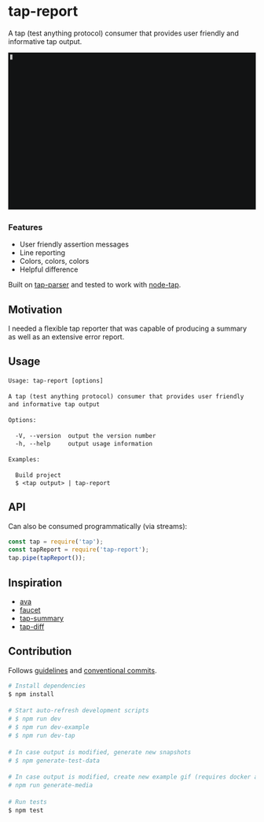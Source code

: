 # tap-report

A tap (test anything protocol) consumer that provides user friendly and informative tap output.

![example output of tap-report](media/output.gif)

### Features

* User friendly assertion messages
* Line reporting
* Colors, colors, colors
* Helpful difference

Built on [tap-parser](https://github.com/tapjs/tap-parser) and tested to work with [node-tap](https://github.com/tapjs/node-tap).

## Motivation

I needed a flexible tap reporter that was capable of producing a summary as well as an extensive error report.

## Usage

```
Usage: tap-report [options]

A tap (test anything protocol) consumer that provides user friendly and informative tap output

Options:

  -V, --version  output the version number
  -h, --help     output usage information

Examples:

  Build project
  $ <tap output> | tap-report
```

## API

Can also be consumed programmatically (via streams):

```js
const tap = require('tap');
const tapReport = require('tap-report');
tap.pipe(tapReport());
```

## Inspiration

* [ava](https://github.com/avajs/ava)
* [faucet](https://github.com/substack/faucet)
* [tap-summary](https://github.com/zoubin/tap-summary)
* [tap-diff](https://github.com/axross/tap-diff)

## Contribution

Follows [guidelines](docs/CONTRIBUTING.md) and [conventional commits](https://conventionalcommits.org/).

```sh
# Install dependencies
$ npm install

# Start auto-refresh development scripts
# $ npm run dev
# $ npm run dev-example
# $ npm run dev-tap

# In case output is modified, generate new snapshots
# $ npm generate-test-data

# In case output is modified, create new example gif (requires docker and imagemagick)
# npm run generate-media

# Run tests
$ npm test
```
